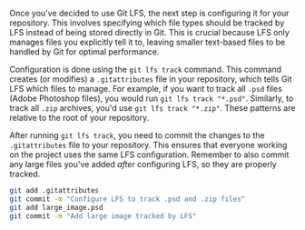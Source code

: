 Once you've decided to use Git LFS, the next step is configuring it for your repository. This involves specifying which file types should be tracked by LFS instead of being stored directly in Git. This is crucial because LFS only manages files you explicitly tell it to, leaving smaller text-based files to be handled by Git for optimal performance.

Configuration is done using the `git lfs track` command. This command creates (or modifies) a `.gitattributes` file in your repository, which tells Git LFS which files to manage. For example, if you want to track all `.psd` files (Adobe Photoshop files), you would run `git lfs track "*.psd"`. Similarly, to track all `.zip` archives, you'd use `git lfs track "*.zip"`. These patterns are relative to the root of your repository.

After running `git lfs track`, you need to commit the changes to the `.gitattributes` file to your repository. This ensures that everyone working on the project uses the same LFS configuration. Remember to also commit any large files you've added _after_ configuring LFS, so they are properly tracked.

```bash
git add .gitattributes
git commit -m "Configure LFS to track .psd and .zip files"
git add large_image.psd
git commit -m "Add large image tracked by LFS"
```